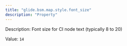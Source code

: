 ```yaml
---
title: "glide.bsm.map.style.font_size"
description: "Property"
---
```


Description: Font size for CI node text (typically 8 to 20)

Value: `14`